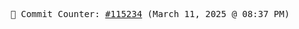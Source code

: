 <p align="center">
    <samp>
        📮 Commit Counter: <a href="https://github.com/Javascript-void0/Javascript-void0/commits/main">#115234</a> (March 11, 2025 @ 08:37 PM)
    </samp>
</p>